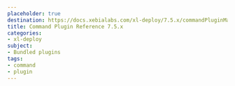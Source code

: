 ```yaml
---
placeholder: true
destination: https://docs.xebialabs.com/xl-deploy/7.5.x/commandPluginManual.html
title: Command Plugin Reference 7.5.x
categories:
- xl-deploy
subject:
- Bundled plugins
tags:
- command
- plugin
---
```

